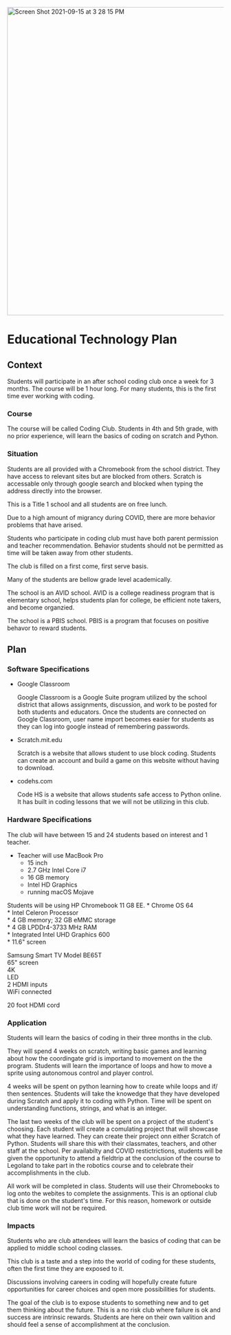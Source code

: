 <img width="717" alt="Screen Shot 2021-09-15 at 3 28 15 PM" src="https://user-images.githubusercontent.com/89427093/142316011-45fa8ba2-351a-4ce7-990a-a24726bf44de.png">

# Educational Technology Plan

## Context

Students will participate in an after school coding club once a week for 3 months. The course will be 1 hour long. For many students, this is the first time ever working with coding. 

### Course

The course will be called Coding Club. Students in 4th and 5th grade, with no prior experience, will learn the basics of coding on scratch and Python. 

### Situation

Students are all provided with a Chromebook from the school district. They have access to relevant sites but are blocked from others. Scratch is accessable only through google search and blocked when typing the address directly into the browser. 

This is a Title 1 school and all students are on free lunch. 

Due to a high amount of migrancy during COVID, there are more behavior problems that have arised.

Students who participate in coding club must have both parent permission and teacher recommendation. Behavior students should not be permitted as time will be taken away from other students.

The club is filled on a first come, first serve basis.

Many of the students are bellow grade level academically.

The school is an AVID school. AVID is a college readiness program that is elementary school, helps students plan for college, be efficient note takers, and become organzied.

The school is a PBIS school. PBIS is a program that focuses on positive behavor to reward students. 

## Plan

### Software Specifications

* Google Classroom

  Google Classroom is a Google Suite program utilized by the school district that allows assignments, discussion, and work to be posted for both students and     educators. Once the students are connected on Google Classroom, user name import becomes easier for students as they can log into google instead of remembering passwords.
  
* Scratch.mit.edu

    Scratch is a website that allows student to use block coding. Students can create an account and build a game on this website without having to download. 
    
* codehs.com

    Code HS is a website that allows students safe access to Python online. It has built in coding lessons that we will not be utilizing in this club.

### Hardware Specifications

The club will have between 15 and 24 students based on interest and 1 teacher.

* Teacher will use MacBook Pro
    * 15 inch  
    * 2.7 GHz Intel Core i7
    * 16 GB memory  
    * Intel HD Graphics  
    * running macOS Mojave
  

Students will be using HP Chromebook 11 G8 EE. 
    * Chrome OS 64  
    * Intel Celeron Processor  
    * 4 GB memory; 32 GB eMMC storage  
    * 4 GB LPDDr4-3733 MHz RAM  
    * Integrated Intel UHD Graphics 600  
    * 11.6" screen
  
  
Samsung Smart TV
    Model BE65T    
    65" screen    
    4K    
    LED    
    2 HDMI inputs    
    WiFi connected
    
  
  20 foot HDMI cord

### Application

Students will learn the basics of coding in their three months in the club. 

They will spend 4 weeks on scratch, writing basic games and learning about how the coordingate grid is importand to movement on the the program. Students will learn the importance of loops and how to move a sprite using autonomous control and player control.

4 weeks will be spent on python learning how to create while loops and if/ then sentences. Students will take the knowedge that they have developed during Scratch and apply it to coding with Python. Time will be spent on understanding functions, strings, and what is an integer.

The last two weeks of the club will be spent on a project of the student's choosing. Each student will create a comulating project that will showcase what they have learned. They can create their project onn either Scratch of Python. Students will share this with their classmates, teachers, and other staff at the school. Per availabilty and COVID restictrictions, students will be given the opportunity to attend a fieldtrip at the conclusion of the course to Legoland to take part in the robotics course and to celebrate their accomplishments in the club.

All work will be completed in class. Students will use their Chromebooks to log onto the webites to complete the assignments. This is an optional club that is done on the student's time. For this reason, homework or outside club time work will not be required.

### Impacts

Students who are club attendees will learn the basics of coding that can be applied to middle school coding classes. 

This club is a taste and a step into the world of coding for these students, often the first time they are exposed to it. 

Discussions involving careers in coding will hopefully create future opportunities for career choices and open more possibilities for students.

The goal of the club is to expose students to something new and to get them thinking about the future. This is a no risk club where failure is ok and success are intrinsic rewards. Students are here on their own valition and should feel a sense of accomplishment at the conclusion. 
